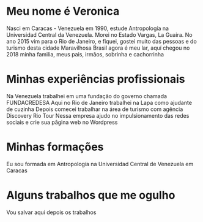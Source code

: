 # Meu nome é Veronica
Nasci em Caracas - Venezuela em 1990, estude Antropología na Universidad Central da Venezuela.
Morei no Estado Vargas, La Guaira. No ano 2015 vim para o Rio de Janeiro, e fiquei, gostei muito das pessoas e do turismo desta cidade Maravilhosa
Brasil agora é meu lar, aquí chegou no 2018 minha familia, meus pais, irmãos, sobrinha  e cachorrinha
# Minhas experiências profissionais
Na Venezuela trabalhei em uma fundação do governo chamada FUNDACREDESA
Aqui no Rio de Janeiro trabalhei na Lapa como ajudante de cuzinha
Depois comecei trabalhar na área de turismo com agência Discovery Rio Tour
Nessa empresa ajudo no impulsionamento das redes sociais e crie sua pâgina web no Wordpress
# Minhas formações
Eu sou formada em Antropología na Universidad Central de Venezuela em Caracas
# Alguns trabalhos que me ogulho
Vou salvar  aqui depois os trabalhos
